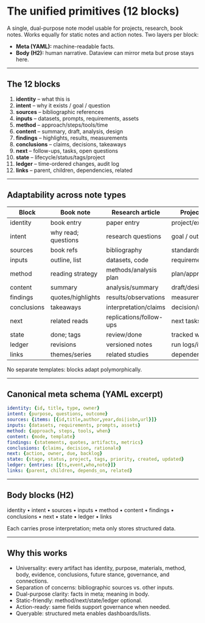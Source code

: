 
# The unified primitives (12 blocks)

A single, dual-purpose note model usable for projects, research, book notes. Works equally for static notes and action notes.
Two layers per block:

* **Meta (YAML):** machine-readable facts.
* **Body (H2):** human narrative. Dataview can mirror meta but prose stays here.

---

## The 12 blocks

1. **identity** – what this is
2. **intent** – why it exists / goal / question
3. **sources** – bibliographic references
4. **inputs** – datasets, prompts, requirements, assets
5. **method** – approach/steps/tools/time
6. **content** – summary, draft, analysis, design
7. **findings** – highlights, results, measurements
8. **conclusions** – claims, decisions, takeaways
9. **next** – follow-ups, tasks, open questions
10. **state** – lifecycle/status/tags/project
11. **ledger** – time-ordered changes, audit log
12. **links** – parent, children, dependencies, related

---

## Adaptability across note types

| Block       | Book note           | Research article        | Project/experiment      |
| ----------- | ------------------- | ----------------------- | ----------------------- |
| identity    | book entry          | paper entry             | project/experiment      |
| intent      | why read; questions | research questions      | goal / outcome          |
| sources     | book refs           | bibliography            | standards/specs         |
| inputs      | outline, list       | datasets, code          | requirements, assets    |
| method      | reading strategy    | methods/analysis plan   | plan/approach           |
| content     | summary             | analysis/summary        | draft/design            |
| findings    | quotes/highlights   | results/observations    | measurements            |
| conclusions | takeaways           | interpretation/claims   | decision/recommendation |
| next        | related reads       | replications/follow-ups | next tasks/handoff      |
| state       | done; tags          | review/done             | tracked with work stage |
| ledger      | revisions           | versioned notes         | run logs/iterations     |
| links       | themes/series       | related studies         | dependencies/risks      |

No separate templates: blocks adapt polymorphically.

---

## Canonical meta schema (YAML excerpt)

```yaml
identity: {id, title, type, owner}
intent: {purpose, questions, outcome}
sources: {items: [{id,title,author,year,doi|isbn,url}]}
inputs: {datasets, requirements, prompts, assets}
method: {approach, steps, tools, when}
content: {mode, template}
findings: {statements, quotes, artifacts, metrics}
conclusions: {claims, decision, rationale}
next: {action, owner, due, backlog}
state: {stage, status, project, tags, priority, created, updated}
ledger: {entries: [{ts,event,who,note}]}
links: {parent, children, depends_on, related}
```

---

## Body blocks (H2)

identity • intent • sources • inputs • method • content • findings • conclusions • next • state • ledger • links

Each carries prose interpretation; meta only stores structured data.

---

## Why this works

* Universality: every artifact has identity, purpose, materials, method, body, evidence, conclusions, future stance, governance, and connections.
* Separation of concerns: bibliographic sources vs. other inputs.
* Dual-purpose clarity: facts in meta; meaning in body.
* Static-friendly: method/next/state/ledger optional.
* Action-ready: same fields support governance when needed.
* Queryable: structured meta enables dashboards/lists.

